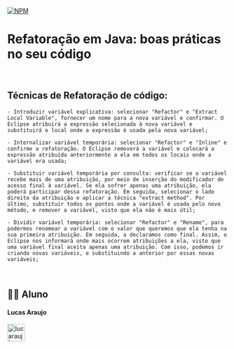 [![NPM](https://img.shields.io/npm/l/react)]()

# Refatoração em Java: boas práticas no seu código

<br>

## Técnicas de Refatoração de código:

```
- Introduzir variável explicativa: selecionar "Refactor" e "Extract Local Variable", fornecer um nome para a nova variável e confirmar. O Eclipse atribuirá a expressão selecionada à nova variável e substituirá o local onde a expressão é usada pela nova variável;
```
```
- Internalizar variável temporária: selecionar "Refactor" e "Inline" e confirme a refatoração. O Eclipse removerá a variável e colocará a expressão atribuída anteriormente a ela em todos os locais onde a variável era usada;
```
```
- Substituir variável temporária por consulta: verificar se a variável recebe mais de uma atribuição, por meio de inserção do modificador de acesso final à variável. Se ela sofrer apenas uma atribuição, ela poderá participar dessa refatoração. Em seguida, selecionar o lado direito da atribuição e aplicar a técnica "extract method". Por último, substituir todos os pontos onde a variável é usada pelo novo método, e remover a variável, visto que ela não é mais útil;
```
```
- Dividir variável temporária: selecionar "Refactor" e "Rename", para podermos renomear a variável com o valor que queremos que ela tenha na sua primeira atribuição. Em seguida, a declaramos como final. Assim, o Eclipse nos informará onde mais ocorrem atribuições a ela, visto que uma variável final aceita apenas uma atribuição. Com isso, podemos ir criando novas variáveis, e substituindo a anterior por essas novas variáveis;
```

<br>

## 👨‍🎓 Aluno

#### Lucas Araujo

<a href="https://www.linkedin.com/in/lucarauj"><img alt="lucarauj | LinkdeIN" width="40px" src="https://user-images.githubusercontent.com/43545812/144035037-0f415fc7-9f96-4517-a370-ccc6e78a714b.png" /></a>


